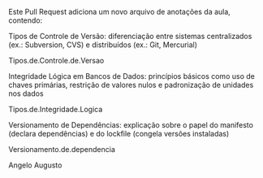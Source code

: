 Este Pull Request adiciona um novo arquivo de anotações da aula, contendo:

Tipos de Controle de Versão: diferenciação entre sistemas centralizados (ex.: Subversion, CVS) e distribuídos (ex.: Git, Mercurial)

Tipos.de.Controle.de.Versao

Integridade Lógica em Bancos de Dados: princípios básicos como uso de chaves primárias, restrição de valores nulos e padronização de unidades nos dados

Tipos.de.Integridade.Logica

Versionamento de Dependências: explicação sobre o papel do manifesto (declara dependências) e do lockfile (congela versões instaladas)

Versionamento.de.dependencia


Angelo Augusto
